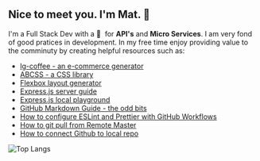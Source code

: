## Nice to meet you. I'm Mat. :wave:

I'm a Full Stack Dev with a :blue_heart: &nbsp;for **API's** and **Micro Services**. 
I am very fond of good pratices in development. In my free time enjoy providing value to the comminuty by creating helpful resources such as:
- [lg-coffee - an e-commerce generator](https://github.com/hi-matbub/lg-coffee)
- [ABCSS - a CSS library](https://abcss.vercel.app/)
- [Flexbox layout generator](https://learnflexbox.us/)
- [Express.js server guide](https://github.com/hi-matbub/express-example)
- [Express.js local playground](https://github.com/hi-matbub/express-build)
- [GitHub Markdown Guide - the odd bits](https://github.com/hi-matbub/markdown-guide)
- [How to configure ESLint and Prettier with GitHub Workflows](https://medium.com/@himatbub/how-to-set-up-github-workflows-to-work-with-eslint-and-prettier-30cf3bbac129?source=friends_link&sk=12491b273f8a023e4de12727ed623d34)
- [How to git pull from Remote Master](https://medium.com/@himatbub/git-pull-from-remote-master-11bb3d1fe5cb?source=friends_link&sk=aeb91d3157523b6fb0576cc6f3329a49)
- [How to connect Github to local repo](https://medium.com/@himatbub/connecting-github-to-local-repo-c21cfa6afe63?source=friends_link&sk=ef435cadd66ab43fd95000917007131d)

![Top Langs](https://github-readme-stats.vercel.app/api/top-langs/?username=hi-matbub&layout=compact)

